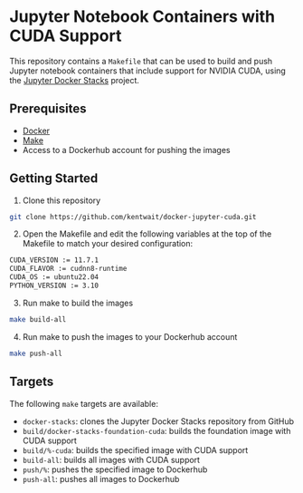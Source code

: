 # Jupyter Notebook Containers with CUDA Support

This repository contains a `Makefile` that can be used to build and push Jupyter notebook containers that include support for NVIDIA CUDA, using the [Jupyter Docker Stacks](https://github.com/jupyter/docker-stacks) project.

## Prerequisites

- [Docker](https://www.docker.com/)
- [Make](https://www.gnu.org/software/make/)
- Access to a Dockerhub account for pushing the images

## Getting Started

1. Clone this repository

```bash
git clone https://github.com/kentwait/docker-jupyter-cuda.git
```

2. Open the Makefile and edit the following variables at the top of the Makefile to match your desired configuration:

```bash
CUDA_VERSION := 11.7.1
CUDA_FLAVOR := cudnn8-runtime
CUDA_OS := ubuntu22.04
PYTHON_VERSION := 3.10
```

3. Run make to build the images
```bash
make build-all
```

4. Run make to push the images to your Dockerhub account

```bash
make push-all
```

## Targets
The following `make` targets are available:

- `docker-stacks`: clones the Jupyter Docker Stacks repository from GitHub
- `build/docker-stacks-foundation-cuda`: builds the foundation image with CUDA support
- `build/%-cuda`: builds the specified image with CUDA support
- `build-all`: builds all images with CUDA support
- `push/%`: pushes the specified image to Dockerhub
- `push-all`: pushes all images to Dockerhub


